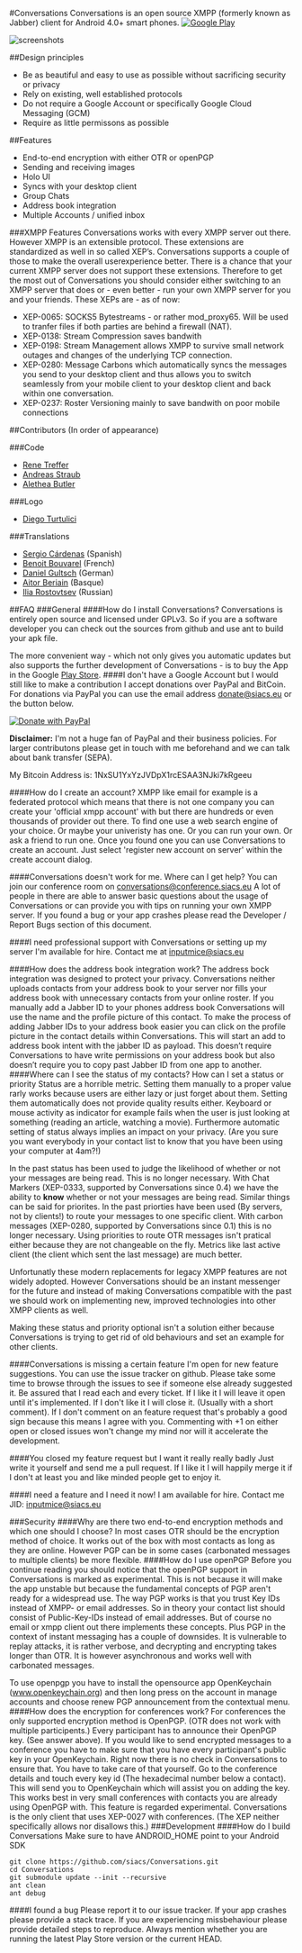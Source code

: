 #Conversations
Conversations is an open source XMPP (formerly known as Jabber) client for
Android 4.0+ smart phones.
[![Google Play](http://developer.android.com/images/brand/en_generic_rgb_wo_45.png)](https://play.google.com/store/apps/details?id=eu.siacs.conversations)

![screenshots](https://raw.githubusercontent.com/siacs/Conversations/master/screenshots.png)

##Design principles
* Be as beautiful and easy to use as possible without sacrificing security or
  privacy
* Rely on existing, well established protocols
* Do not require a Google Account or specifically Google Cloud Messaging (GCM)
* Require as little permissons as possible

##Features
* End-to-end encryption with either OTR or openPGP
* Sending and receiving images
* Holo UI
* Syncs with your desktop client
* Group Chats
* Address book integration
* Multiple Accounts / unified inbox

###XMPP Features
Conversations works with every XMPP server out there. However XMPP is an extensible
protocol. These extensions are standardized as well in so called XEP’s.
Conversations supports a couple of those to make the overall userexperience better. There is a
chance that your current XMPP server does not support these extensions.
Therefore to get the most out of Conversations you should consider either switching to an
XMPP server that does or - even better - run your own XMPP server for you and
your friends.
These XEPs are - as of now:
* XEP-0065: SOCKS5 Bytestreams - or rather mod_proxy65. Will be used to tranfer files if both parties are behind a firewall (NAT).
* XEP-0138: Stream Compression saves bandwith
* XEP-0198: Stream Management allows XMPP to survive small network outages and changes of the underlying TCP connection.
* XEP-0280: Message Carbons which automatically syncs the messages you send to
  your desktop client and thus allows you to switch seamlessly from your mobile
  client to your desktop client and back within one conversation.
* XEP-0237: Roster Versioning mainly to save bandwith on poor mobile connections

##Contributors
(In order of appearance)

###Code
* [Rene Treffer](https://github.com/rtreffer)
* [Andreas Straub](https://github.com/strb)
* [Alethea Butler](https://github.com/alethea)

###Logo
* [Diego Turtulici](http://efesto.eigenlab.org/~diesys)

###Translations
* [Sergio Cárdenas](https://github.com/kruks23) (Spanish)
* [Benoit Bouvarel](https://github.com/BenoitBouvarel) (French)
* [Daniel Gultsch](https://github.com/iNPUTmice) (German)
* [Aitor Beriain](https://github.com/beriain) (Basque)
* [Ilia Rostovtsev](https://github.com/rostovtsev) (Russian)

##FAQ
###General
####How do I install Conversations?
Conversations is entirely open source and licensed under GPLv3. So if you are a
software developer you can check out the sources from github and use ant to
build your apk file.

The more convenient way - which not only gives you automatic updates but also
supports the further development of Conversations - is to buy the App in the Google
[Play Store](https://play.google.com/store/apps/details?id=eu.siacs.conversations).
####I don't have a Google Account but I would still like to make a contribution
I accept donations over PayPal and BitCoin. For donations via PayPal you can use the email address donate@siacs.eu or the button below.

[![Donate with PayPal](https://www.paypalobjects.com/en_US/i/btn/btn_donate_LG.gif)](https://www.paypal.com/cgi-bin/webscr?cmd=_s-xclick&hosted_button_id=CW3SYT3KG5PDL)

**Disclaimer:** I'm not a huge fan of PayPal and their business policies. For larger
contributons please get in touch with me beforehand and we can talk about bank
transfer (SEPA).

My Bitcoin Address is: 1NxSU1YxYzJVDpX1rcESAA3NJki7kRgeeu

####How do I create an account?
XMPP like email for example is a federated protocol which means that there is
not one company you can create your 'official xmpp account' with but there are
hundreds or even thousands of provider out there. To find one use a web search
engine of your choice. Or maybe your univeristy has one. Or you can run your own.
Or ask a friend to run one. Once you found one you can use Conversations to
create an account. Just select 'register new account on server' within the
create account dialog.

####Conversations doesn't work for me. Where can I get help?
You can join our conference room on conversations@conference.siacs.eu A lot of
people in there are able to answer basic questions about the usage of
Conversations or can provide you with tips on running your own XMPP server. If
you found a bug or your app crashes please read the Developer / Report Bugs
section of this document.

####I need professional support with Conversations or setting up my server
I'm available for hire. Contact me at inputmice@siacs.eu

####How does the address book integration work?
The address bock integration was designed to protect your privacy. Conversations
neither uploads contacts from your address book to your server nor fills your
address book with unnecessary contacts from your online roster. If you manually
add a Jabber ID to your phones address book Conversations will use the name and
the profile picture of this contact. To make the process of adding Jabber IDs to
your address book easier you can click on the profile picture in the contact
details within Conversations. This will start an add to address book intent with the jabber ID
as payload. This doesn’t require Conversations to have write permissions on your
address book but also doesn’t require you to copy past Jabber ID from one app to
another.
####Where can I see the status of my contacts? How can I set a status or priority
Status are a horrible metric. Setting them manually to a proper value rarly
works because users are either lazy or just forget about them. Setting them
automatically does not provide quality results either. Keyboard or mouse
activity as indicator for example fails when the user is just looking at
something (reading an article, watching a movie). Furthermore automatic setting
of status always implies an impact on your privacy. (Are you sure you want
everybody in your contact list to know that you have been using your computer at
4am?!)

In the past status has been used to judge the likelihood of whether or not your
messages are being read. This is no longer necessary. With Chat Markers
(XEP-0333, supported by Conversations since 0.4) we have the ability to **know**
whether or not your messages are being read.
Similar things can be said for priorites. In the past priorties have been used
(By servers, not by clients!) to route your messages to one specific client.
With carbon messages (XEP-0280, supported by Conversations since 0.1) this is no
longer necessary. Using priorities to route OTR messages isn't pratical either
because they are not changeable on the fly. Metrics like last active client
(the client which sent the last message) are much better.

Unfortunatly these modern replacements for legacy XMPP features are not widely
adopted. However Conversations should be an instant messenger for the future and
instead of making Conversations compatible with the past we should work on
implementing new, improved technologies into other XMPP clients as well.

Making these status and priority optional isn't a solution either because
Conversations is trying to get rid of old behaviours and set an example for
other clients.

####Conversations is missing a certain feature
I'm open for new feature suggestions. You can use the issue tracker on github.
Please take some time to browse through the issues to see if someone else
already suggested it. Be assured that I read each and every ticket. If I like it
I will leave it open until it's implemented. If I don't like it I will close
it. (Usually with a short comment). If I don't comment on an feature request
that's probably a good sign because this means I agree with you. Commenting with
+1 on either open or closed issues won't change my mind nor will it accelerate the
development.

####You closed my feature request but I want it really really badly
Just write it yourself and send me a pull request. If I like it I will happily
merge it if I don't at least you and like minded people get to enjoy it.

####I need a feature and I need it now!
I am available for hire. Contact me JID: inputmice@siacs.eu

###Security
####Why are there two end-to-end encryption methods and which one should I choose?
In most cases OTR should be the encryption method of choice. It works out of the box with most contacts as long as they are online.
However PGP can be in some cases (carbonated messages to multiple clients) be
more flexible.
####How do I use openPGP
Before you continue reading you should notice that the openPGP support in
Conversations is marked as experimental. This is not because it will make the app
unstable but because the fundamental concepts of PGP aren't ready for a
widespread use. The way PGP works is that you trust Key IDs instead of XMPP- or email addresses. So in theory your contact list should consist of Public-Key-IDs instead of email addresses. But of course no email or xmpp client out there implements these concepts. Plus PGP in the context of instant messaging has a couple of downsides. It is vulnerable to replay attacks, it is rather verbose, and decrypting and encrypting takes longer than OTR. It is however asynchronous and works well with carbonated messages.

To use openpgp you have to install the opensource app OpenKeychain (www.openkeychain.org) and then long press on the account in manage accounts and choose renew PGP announcement from the contextual menu.
####How does the encryption for conferences work?
For conferences the only supported encryption method is OpenPGP. (OTR does not
work with multiple participents.) Every participant has to announce their
OpenPGP key. (See answer above). If you would like to send encrypted messages to
a conference you have to make sure that you have every participant's public key
in your OpenKeychain. Right now there is no check in Conversations to ensure
that. You have to take care of that yourself. Go to the conference details and
touch every key id (The hexadecimal number below a contact). This will send you
to OpenKeychain which will assist you on adding the key.
This works best in very small conferences with contacts you are already using
OpenPGP with. This feature is regarded experimental. Conversations is the only
client that uses XEP-0027 with conferences. (The XEP neither specifically allows
nor disallows this.)
###Development
####How do I build Conversations
Make sure to have ANDROID_HOME point to your Android SDK
```
git clone https://github.com/siacs/Conversations.git
cd Conversations
git submodule update --init --recursive
ant clean
ant debug
```
####I found a bug
Please report it to our issue tracker. If your app crashes please provide a
stack trace. If you are experiencing missbehaviour please provide detailed
steps to reproduce.
Always mention whether you are running the latest Play Store version or the
current HEAD.
